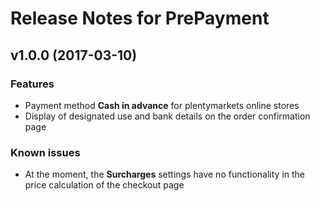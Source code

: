# Release Notes for PrePayment

## v1.0.0 (2017-03-10)

### Features

- Payment method **Cash in advance** for plentymarkets online stores
- Display of designated use and bank details on the order confirmation page

### Known issues

- At the moment, the **Surcharges** settings have no functionality in the price calculation of the checkout page